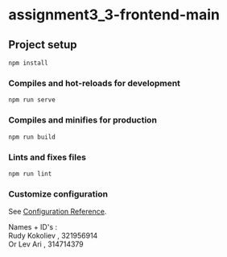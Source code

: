 # assignment3_3-frontend-main

## Project setup
```
npm install
```

### Compiles and hot-reloads for development
```
npm run serve
```

### Compiles and minifies for production
```
npm run build
```

### Lints and fixes files
```
npm run lint
```

### Customize configuration
See [Configuration Reference](https://cli.vuejs.org/config/).

Names + ID's :  
Rudy Kokoliev , 321956914  
Or Lev Ari , 314714379
